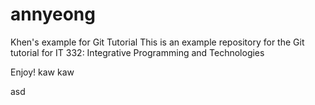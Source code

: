 # annyeong
Khen's example for Git Tutorial
This is an example repository for the Git tutorial for IT 332: Integrative Programming and Technologies

Enjoy!
kaw kaw

asd
